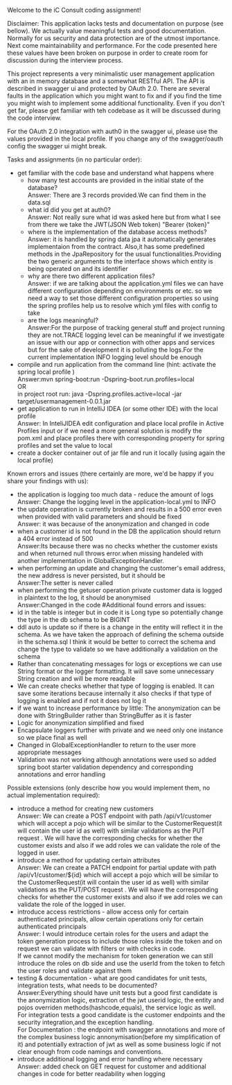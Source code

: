 Welcome to the iC Consult coding assignment!

Disclaimer: This application lacks tests and documentation on purpose (see bellow). We actually value meaningful tests
and good documentation. Normally for us security and data protection are of the utmost importance. Next come
maintainability and performance. For the code presented here these values have been broken on purpose in order to create
room for discussion during the interview process.

This project represents a very minimalistic user management application with an in memory database and a somewhat
RESTful API. The API is described in swagger ui and protected by OAuth 2.0. There are several faults in the application
which you might want to fix and if you find the time you might wish to implement some additional functionality. Even if
you don't get far, please get familiar with teh codebase as it will be discussed during the code interview.

For the OAuth 2.0 integration with auth0 in the swagger ui, please use the values provided in the local profile. If you
change any of the swagger/oauth config the swagger ui might break.

Tasks and assignments (in no particular order):

- get familiar with the code base and understand what happens where
    - how many test accounts are provided in the initial state of the database?<br/>
      Answer: There are 3 records provided.We can find them in the data.sql
    - what id did you get at auth0?<br/>
  Answer: Not really sure what id was asked here but from what I see from there we take the JWT(JSON Web token) "Bearer {token}"
    - where is the implementation of the database access methods?
<br/>Answer: it is handled by spring data jpa it automatically generates implementaion from the contract. Also,it has some predefined methods in the JpaRepository for the usual functionalities.Providing the two generic arguments to the interface shows which entity is being operated on and its identifier
    - why are there two different application files?<br/>
  Answer: if we are talking about the application.yml files we can have different configuration depending on environments or etc. so we need a way to set those different configuration properties so using the spring profiles help us to resolve which yml files with config to take 
    - are the logs meaningful? <br/>
      Answer:For the purpose of tracking general stuff and project running they are not.TRACE logging level can be meaningful if we investigate an issue with our app or connection with other apps and services but for the sake of development it is polluting the logs.For the current implementation INFO logging level should be enough
- compile and run application from the command line (hint: activate the spring local profile ) <br/>
  Answer:mvn spring-boot:run -Dspring-boot.run.profiles=local <br/>
OR<br/>
 in project root run: java -Dspring.profiles.active=local -jar target/usermanagement-0.0.1.jar
- get application to run in IntelliJ IDEA (or some other IDE) with the local profile <br/> Answer:
In InteliJIDEA edit configuration and place local profile in Active Profiles input or if we need a more general solution is modify the pom.xml and place profiles there with corresponding property for spring profiles and set the value to local
- create a docker container out of jar file and run it locally (using again the local profile)

Known errors and issues (there certainly are more, we'd be happy if you share your findings with us):

- the application is logging too much data - reduce the amount of logs<br/>
Answer: Change the logging level in the application-local.yml to INFO  
- the update operation is currently broken and results in a 500 error even when provided with valid parameters and
  should be fixed<br/>
Answer: it was because of the anonymization and changed in code
- when a customer id is not found in the DB the application should return a 404 error instead of 500<br/>
  Answer:Its because there was no checks whether the customer exists and when returned null throws error.when missing handeled with another implementation in GlobalExceptionHandler.
- when performing an update and changing the customer's email address, the new address is never persisted, but it should
  be<br/>
Answer:The setter is never called
- when performing the getuser operation private customer data is logged in plaintext to the log, it should be anonymised<br/>
  Answer:Changed in the code
#Additional found errors and issues:
- id in the table is integer but in code it is Long type so potentially change the type in the db schema to be BIGINT
- ddl auto is update so if there is a change in the entity will reflect it in the schema. As we have taken the approach of defining the schema outside in the schema.sql I think it would be better to correct the schema and change the type to validate so we have additionally a validation on the schema 
- Rather than concatenating messages for logs or exceptions we can use String format or the logger formatting. It will save some unnecessary String creation and will be more readable
- We can create checks whether that type of logging is enabled. It can save some iterations because internally it also checks if that type of logging is enabled and if not it does not log it
- if we want to increase performance by little: The anonymization can be done with StringBuilder rather than StringBuffer as it is faster
- Logic for anonymization simplified and fixed
- Encapsulate loggers further with private and we need only one instance so we place final as well
- Changed in GlobalExceptionHandler to return to the user more appropriate messages
- Validation was not working although annotations were used so added spring boot starter validation dependency and corresponding annotations and error handling

Possible extensions (only describe how you would implement them, no actual implementation required):

- introduce a method for creating new customers<br/>
Answer: We can create a POST endpoint with path /api/v1/customer which will accept a pojo which will be similar to the CustomerRequest(it will contain the user id as well) with similar validations as the PUT request . We will have the corresponding checks for whether the customer exists and also if we add roles we can validate the role of the logged in user. 
- introduce a method for updating certain attributes <br/>
Answer: We can create a PATCH endpoint for partial update with path /api/v1/customer/${id} which will accept a pojo which will be similar to the CustomerRequest(it will contain the user id as well) with similar validations as the PUT/POST request . We will have the corresponding checks for whether the customer exists and also if we add roles we can validate the role of the logged in user.
- introduce access restrictions - allow access only for certain authenticated principals, allow certain operations only
  for certain authenticated principals<br/>
Answer: I would introduce certain roles for the users and adapt the token generation process to include those roles inside the token and on request we can validate with filters or with checks in code.<br/>
If we cannot modify the mechanism for token generation we can still introduce the roles on db side and use the userId from the token to fetch the user roles and validate against them
- testing & documentation - what are good candidates for unit tests, integration tests, what needs to be documented?<br/>
Answer:Everything should have unit tests but a good first candidate is the anonymization logic, extraction of the jwt userid logic, the entity and pojos overriden methods(hashcode,equals), the service logic as well.<br/> For integration tests a good candidate is the customer endpoints and the security integration,and the exception handling.<br/> For Documentation : the endpoint with swagger annotations and more of the complex business logic annonymisation(before my simplification of it) and potentially extraction of jwt as well as some business logic if not clear enough from code namings and conventions.
- introduce additional logging and error handling where necessary<br/>
Answer: added check on GET request for customer and additional changes in code for better readability when logging
